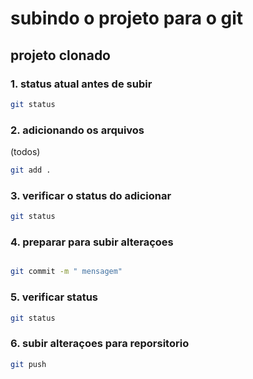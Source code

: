 # subindo o projeto para o git
## projeto clonado

### 1. status atual antes de subir
```bash
git status
```


### 2. adicionando os arquivos
(todos)
```bash
git add .

```
### 3. verificar o status do adicionar

```bash
git status
```
### 4. preparar para subir alteraçoes

```bash

git commit -m " mensagem"

```
### 5. verificar status

```bash
git status

```
### 6. subir alteraçoes para reporsitorio
```bash
git push
```
